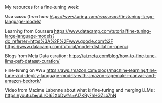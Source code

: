 My resources for a fine-tuning week:

Use cases (from here https://www.turing.com/resources/finetuning-large-language-models)

Learning from Coursera
https://www.datacamp.com/tutorial/fine-tuning-large-language-models?dc_referrer=https%3A%2F%2Fwww.google.com%2F
https://www.datacamp.com/tutorial/model-distillation-openai

Blogs from Meta
Data curation: https://ai.meta.com/blog/how-to-fine-tune-llms-peft-dataset-curation/

Fine-tuning on AWS https://aws.amazon.com/blogs/machine-learning/fine-tune-and-deploy-language-models-with-amazon-sagemaker-canvas-and-amazon-bedrock/

Video from Maxime Labonne about what is fine-tuning and merging LLMs : https://youtu.be/uLrOI65XbDw?si=AI7KRy7hHGZLx7hN



